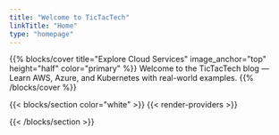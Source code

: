```yaml
---
title: "Welcome to TicTacTech"
linkTitle: "Home"
type: "homepage"
---
```


{{% blocks/cover title="Explore Cloud Services" image_anchor="top" height="half" color="primary" %}}
Welcome to the TicTacTech blog — Learn AWS, Azure, and Kubernetes with real-world examples.
{{% /blocks/cover %}}

{{< blocks/section color="white" >}}
{{< render-providers >}}

{{< /blocks/section >}}
